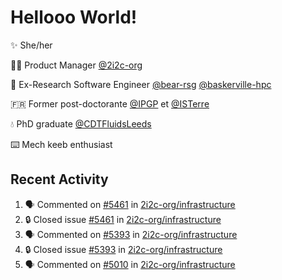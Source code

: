 # Hellooo World!

✨ She/her

👩‍💻 Product Manager [@2i2c-org](https://2i2c.org/)

🐻 Ex-Research Software Engineer [@bear-rsg](https://github.com/bear-rsg) [@baskerville-hpc](https://github.com/baskerville-hpc) 

🇫🇷 Former post-doctorante [@IPGP](https://github.com/IPGP) et [@ISTerre](https://www.isterre.fr/) 

💧 PhD graduate [@CDTFluidsLeeds](https://fluid-dynamics.leeds.ac.uk/) 

⌨️ Mech keeb enthusiast 

## Recent Activity 

<!--START_SECTION:activity-->
1. 🗣 Commented on [#5461](https://github.com/2i2c-org/infrastructure/issues/5461#issuecomment-2651002587) in [2i2c-org/infrastructure](https://github.com/2i2c-org/infrastructure)
2. 🔒 Closed issue [#5461](https://github.com/2i2c-org/infrastructure/issues/5461) in [2i2c-org/infrastructure](https://github.com/2i2c-org/infrastructure)
3. 🗣 Commented on [#5393](https://github.com/2i2c-org/infrastructure/issues/5393#issuecomment-2650928015) in [2i2c-org/infrastructure](https://github.com/2i2c-org/infrastructure)
4. 🔒 Closed issue [#5393](https://github.com/2i2c-org/infrastructure/issues/5393) in [2i2c-org/infrastructure](https://github.com/2i2c-org/infrastructure)
5. 🗣 Commented on [#5010](https://github.com/2i2c-org/infrastructure/issues/5010#issuecomment-2643048567) in [2i2c-org/infrastructure](https://github.com/2i2c-org/infrastructure)
<!--END_SECTION:activity-->
